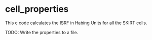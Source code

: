 # cell_properties
This c code calculates the ISRF in Habing Units for all the SKIRT cells.

TODO: Write the properties to a file. 
